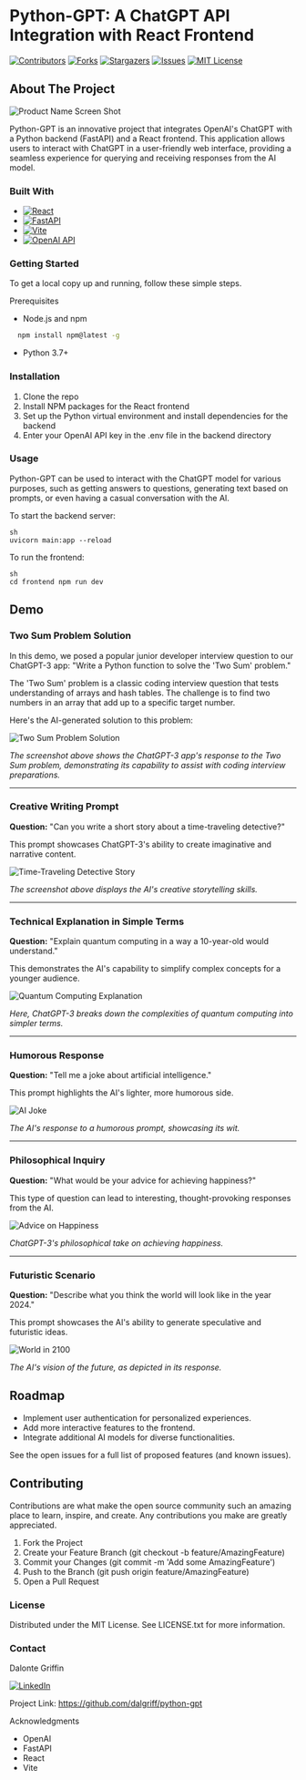 # Python-GPT: A ChatGPT API Integration with React Frontend

[![Contributors][contributors-shield]][contributors-url]
[![Forks][forks-shield]][forks-url]
[![Stargazers][stars-shield]][stars-url]
[![Issues][issues-shield]][issues-url]
[![MIT License][license-shield]][license-url]

## About The Project

![Product Name Screen Shot](images/main_img.png)

Python-GPT is an innovative project that integrates OpenAI's ChatGPT with a Python backend (FastAPI) and a React frontend. This application allows users to interact with ChatGPT in a user-friendly web interface, providing a seamless experience for querying and receiving responses from the AI model.

### Built With

- [![React][React.js]][React-url]
- [![FastAPI][FastAPI]][FastAPI-url]
- [![Vite][Vite]][Vite-url]
- [![OpenAI API][OpenAI]][OpenAI-url]


### Getting Started

To get a local copy up and running, follow these simple steps.


Prerequisites

- Node.js and npm
```sh
  npm install npm@latest -g
```
- Python 3.7+

### Installation

1. Clone the repo
2. Install NPM packages for the React frontend
3. Set up the Python virtual environment and install dependencies for the backend
4. Enter your OpenAI API key in the .env file in the backend directory

### Usage

Python-GPT can be used to interact with the ChatGPT model for various purposes, such as getting answers to questions, generating text based on prompts, or even having a casual conversation with the AI.

To start the backend server:

```
sh
uvicorn main:app --reload
```

To run the frontend:

```
sh
cd frontend npm run dev
```

## Demo

### Two Sum Problem Solution

In this demo, we posed a popular junior developer interview question to our ChatGPT-3 app: "Write a Python function to solve the 'Two Sum' problem."

The 'Two Sum' problem is a classic coding interview question that tests understanding of arrays and hash tables. The challenge is to find two numbers in an array that add up to a specific target number.

Here's the AI-generated solution to this problem:

![Two Sum Problem Solution](./images/two-sum-solution.png)

*The screenshot above shows the ChatGPT-3 app's response to the Two Sum problem, demonstrating its capability to assist with coding interview preparations.*

---

### Creative Writing Prompt

**Question:** "Can you write a short story about a time-traveling detective?"

This prompt showcases ChatGPT-3's ability to create imaginative and narrative content.

![Time-Traveling Detective Story](./images/time-traveling-detective.png)

*The screenshot above displays the AI's creative storytelling skills.*

---

### Technical Explanation in Simple Terms

**Question:** "Explain quantum computing in a way a 10-year-old would understand."

This demonstrates the AI's capability to simplify complex concepts for a younger audience.

![Quantum Computing Explanation](./images/quantum-computing-explanation.png)

*Here, ChatGPT-3 breaks down the complexities of quantum computing into simpler terms.*

---

### Humorous Response

**Question:** "Tell me a joke about artificial intelligence."

This prompt highlights the AI's lighter, more humorous side.

![AI Joke](./images/ai-joke.png)

*The AI's response to a humorous prompt, showcasing its wit.*

---

### Philosophical Inquiry

**Question:** "What would be your advice for achieving happiness?"

This type of question can lead to interesting, thought-provoking responses from the AI.

![Advice on Happiness](./images/advice-on-happiness.png)

*ChatGPT-3's philosophical take on achieving happiness.*

---

### Futuristic Scenario

**Question:** "Describe what you think the world will look like in the year 2024."

This prompt showcases the AI's ability to generate speculative and futuristic ideas.

![World in 2100](./images/world-in-2024.png)

*The AI's vision of the future, as depicted in its response.*





## Roadmap

- Implement user authentication for personalized experiences.
- Add more interactive features to the frontend.
- Integrate additional AI models for diverse functionalities.

See the open issues for a full list of proposed features (and known issues).


## Contributing

Contributions are what make the open source community such an amazing place to learn, inspire, and create. Any contributions you make are greatly appreciated.

1. Fork the Project
2. Create your Feature Branch (git checkout -b feature/AmazingFeature)
3. Commit your Changes (git commit -m 'Add some AmazingFeature')
4. Push to the Branch (git push origin feature/AmazingFeature)
5. Open a Pull Request

### License

Distributed under the MIT License. See LICENSE.txt for more information.


### Contact

Dalonte Griffin
 
  [![LinkedIn][linkedin-icon]][linkedin-url]


Project Link: https://github.com/dalgriff/python-gpt


Acknowledgments

- OpenAI
- FastAPI
- React
- Vite


<!-- MARKDOWN LINKS & IMAGES -->
[linkedin-icon]: https://img.icons8.com/fluent/48/000000/linkedin.png
[linkedin-url]: https://www.linkedin.com/in/dalonte-griffin-9baa66a/
[contributors-shield]: https://img.shields.io/github/contributors/dalgriff/python-chatgpt.svg?style=for-the-badge
[contributors-url]: https://github.com/dalgriff/python-chatgpt/graphs/contributors
[forks-shield]: https://img.shields.io/github/forks/dalgriff/python-chatgpt.svg?style=for-the-badge
[forks-url]: https://github.com/dalgriff/python-chatgpt/network/members
[stars-shield]: https://img.shields.io/github/stars/dalgriff/python-chatgpt.svg?style=for-the-badge
[stars-url]: https://github.com/dalgriff/python-chatgpt/stargazers
[issues-shield]: https://img.shields.io/github/issues/dalgriff/python-chatgpt.svg?style=for-the-badge
[issues-url]: https://github.com/dalgriff/python-chatgpt/issues
[license-shield]: https://img.shields.io/github/license/dalgriff/python-chatgpt.svg?style=for-the-badge
[license-url]: https://github.com/dalgriff/python-chatgpt/blob/master/LICENSE.txt

[React.js]: https://img.shields.io/badge/React-20232A?style=for-the-badge&logo=react&logoColor=61DAFB
[React-url]: https://reactjs.org/
[FastAPI]: https://img.shields.io/badge/FastAPI-009688?style=for-the-badge&logo=fastapi
[FastAPI-url]: https://fastapi.tiangolo.com/
[Vite]: https://img.shields.io/badge/Vite-B73BFE?style=for-the-badge&logo=vite&logoColor=FFD62E
[Vite-url]: https://vitejs.dev/
[OpenAI]: https://img.shields.io/badge/OpenAI-000000?style=for-the-badge&logo=openai
[OpenAI-url]: https://openai.com/api/

